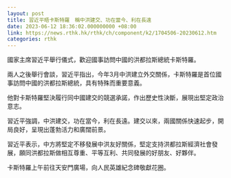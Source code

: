 ```yaml
---
layout: post
title: 習近平晤卡斯特羅　稱中洪建交、功在當今、利在長遠
date: 2023-06-12 18:36:02.000000000 +08:00
link: https://news.rthk.hk/rthk/ch/component/k2/1704506-20230612.htm
categories: rthk
---
```


國家主席習近平舉行儀式，歡迎國事訪問中國的洪都拉斯總統卡斯特羅。

兩人之後舉行會談，習近平指出，今年3月中洪建立外交關係，卡斯特羅是首位國事訪問中國的洪都拉斯總統，具有特殊而重要意義。

他對卡斯特羅堅決履行同中國建交的競選承諾，作出歷史性決斷，展現出堅定政治意志。

習近平強調，中洪建交，功在當今，利在長遠。建交以來，兩國關係快速起步，開局良好，呈現出蓬勃活力和廣闊前景。

習近平表示，中方將堅定不移發展中洪友好關係，堅定支持洪都拉斯經濟社會發展，願同洪都拉斯做相互尊重、平等互利、共同發展的好朋友、好夥伴。

卡斯特羅上午前往天安門廣場，向人民英雄紀念碑敬獻花圈。
